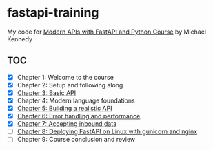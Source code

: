 # fastapi-training

My code for [Modern APIs with FastAPI and Python Course][1] by Michael Kennedy

## TOC

- [x] Chapter 1: Welcome to the course
- [x] Chapter 2: Setup and following along
- [x] [Chapter 3: Basic API](src/ch03)
- [x] Chapter 4: Modern language foundations
- [x] [Chapter 5: Building a realistic API](src/ch05)
- [x] [Chapter 6: Error handling and performance](src/ch06)
- [x] [Chapter 7: Accepting inbound data](src/ch07)
- [ ] [Chapter 8: Deploying FastAPI on Linux with gunicorn and nginx](src/ch08)
- [ ] Chapter 9: Course conclusion and review

[1]: https://training.talkpython.fm/courses/getting-started-with-fastapi
